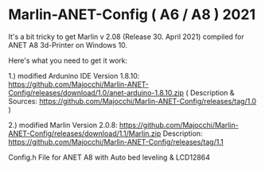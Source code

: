 # Marlin-ANET-Config ( A6 / A8 ) 2021

It's a bit tricky to get Marlin v 2.08 (Release 30. April 2021) compiled for ANET A8 3d-Printer on Windows 10.

Here's what you need to get it work:

1.) modified Ardunino IDE Version 1.8.10:
https://github.com/Majocchi/Marlin-ANET-Config/releases/download/1.0/anet-arduino-1.8.10.zip
( Description & Sources: https://github.com/Majocchi/Marlin-ANET-Config/releases/tag/1.0 )

2.) modified Marlin Version 2.0.8:
https://github.com/Majocchi/Marlin-ANET-Config/releases/download/1.1/Marlin.zip
Description: https://github.com/Majocchi/Marlin-ANET-Config/releases/tag/1.1



Config.h File for ANET A8 with Auto bed leveling &amp; LCD12864
